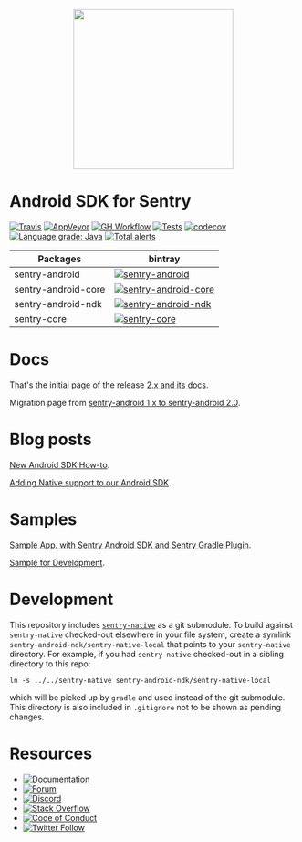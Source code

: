 <p align="center">
  <a href="https://sentry.io" target="_blank" align="center">
    <img src="https://sentry-brand.storage.googleapis.com/sentry-logo-black.png" width="280">
  </a>
  <br />
</p>

Android SDK for Sentry
===========
[![Travis](https://img.shields.io/travis/getsentry/sentry-android?label=Travis)](https://travis-ci.com/getsentry/sentry-android)
[![AppVeyor](https://img.shields.io/appveyor/build/sentry/sentry-android?label=AppVeyor)](https://ci.appveyor.com/project/sentry/sentry-android/branch/master)
[![GH Workflow](https://img.shields.io/github/workflow/status/getsentry/sentry-android/Workflow%20Ubuntu%20macOS?label=GH%20Workflow)](https://github.com/getsentry/sentry-android/actions)
[![Tests](https://img.shields.io/appveyor/tests/sentry/sentry-android/master?compact_message)](https://ci.appveyor.com/project/sentry/sentry-android/branch/master/tests)
[![codecov](https://codecov.io/gh/getsentry/sentry-android/branch/master/graph/badge.svg)](https://codecov.io/gh/getsentry/sentry-android)
[![Language grade: Java](https://img.shields.io/lgtm/grade/java/g/getsentry/sentry-android.svg?logo=lgtm&logoWidth=18)](https://lgtm.com/projects/g/getsentry/sentry-android/context:java)
[![Total alerts](https://img.shields.io/lgtm/alerts/g/getsentry/sentry-android.svg?logo=lgtm&logoWidth=18)](https://lgtm.com/projects/g/getsentry/sentry-android/alerts/)

|      Packages          | bintray |
| ---------------------- | ------- |
| sentry-android | [![sentry-android](https://img.shields.io/bintray/v/getsentry/sentry-android/io.sentry:sentry-android)](https://bintray.com/getsentry/sentry-android/io.sentry:sentry-android?tab=overview) |
| sentry-android-core | [![sentry-android-core](https://img.shields.io/bintray/v/getsentry/sentry-android/io.sentry:sentry-android-core)](https://bintray.com/getsentry/sentry-android/io.sentry:sentry-android-core?tab=overview) |
| sentry-android-ndk | [![sentry-android-ndk](https://img.shields.io/bintray/v/getsentry/sentry-android/io.sentry:sentry-android-ndk)](https://bintray.com/getsentry/sentry-android/io.sentry:sentry-android-ndk?tab=overview) |
| sentry-core | [![sentry-core](https://img.shields.io/bintray/v/getsentry/sentry-android/io.sentry:sentry-core)](https://bintray.com/getsentry/sentry-android/io.sentry:sentry-core?tab=overview) |

# Docs

That's the initial page of the release [2.x and its docs](https://docs.sentry.io/platforms/android).

Migration page from [sentry-android 1.x to sentry-android 2.0](https://docs.sentry.io/platforms/android/migrate).

# Blog posts

[New Android SDK How-to](https://blog.sentry.io/2019/12/10/new-android-sdk-how-to).

[Adding Native support to our Android SDK](https://blog.sentry.io/2019/11/25/adding-native-support-to-our-android-sdk).

# Samples

[Sample App. with Sentry Android SDK and Sentry Gradle Plugin](https://github.com/getsentry/examples/tree/master/android).

[Sample for Development](https://github.com/getsentry/sentry-android/tree/master/sentry-sample).

# Development

This repository includes [`sentry-native`](https://github.com/getsentry/sentry-native/) as a git submodule.
To build against `sentry-native` checked-out elsewhere in your file system, create a symlink `sentry-android-ndk/sentry-native-local` that points to your `sentry-native` directory.
For example, if you had `sentry-native` checked-out in a sibling directory to this repo:

`ln -s ../../sentry-native sentry-android-ndk/sentry-native-local`

which will be picked up by `gradle` and used instead of the git submodule.
This directory is also included in `.gitignore` not to be shown as pending changes.

# Resources

* [![Documentation](https://img.shields.io/badge/documentation-sentry.io-green.svg)](https://docs.sentry.io/platforms/android/)
* [![Forum](https://img.shields.io/badge/forum-sentry-green.svg)](https://forum.sentry.io/c/sdks)
* [![Discord](https://img.shields.io/discord/621778831602221064)](https://discord.gg/Ww9hbqr)
* [![Stack Overflow](https://img.shields.io/badge/stack%20overflow-sentry-green.svg)](http://stackoverflow.com/questions/tagged/sentry)
* [![Code of Conduct](https://img.shields.io/badge/code%20of%20conduct-sentry-green.svg)](https://github.com/getsentry/.github/blob/master/CODE_OF_CONDUCT.md)
* [![Twitter Follow](https://img.shields.io/twitter/follow/getsentry?label=getsentry&style=social)](https://twitter.com/intent/follow?screen_name=getsentry)
